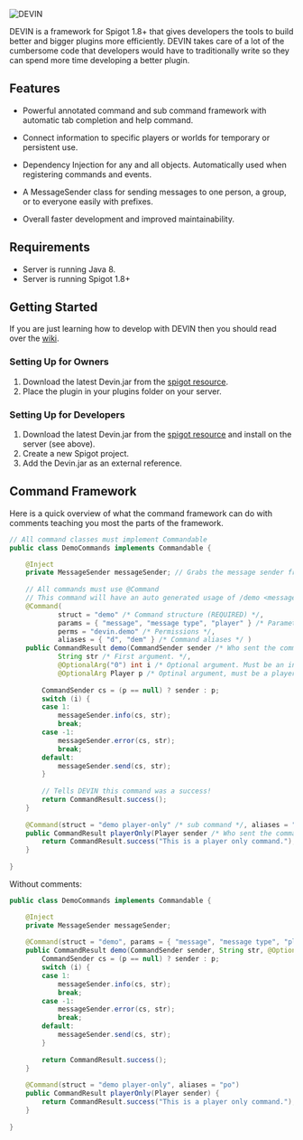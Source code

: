 ![DEVIN](https://s26.postimg.org/ctcko1hrd/devin.png)

DEVIN is a framework for Spigot 1.8+ that gives developers the tools to build better and bigger plugins more efficiently. DEVIN takes care of a lot of the cumbersome code that developers would have to traditionally write so they can spend more time developing a better plugin.

## Features
- Powerful annotated command and sub command framework with automatic tab completion and help command.
- Connect information to specific players or worlds for temporary or persistent use.
- Dependency Injection for any and all objects. Automatically used when registering commands and events.

- A MessageSender class for sending messages to one person, a group, or to everyone easily with prefixes.

- Overall faster development and improved maintainability.

## Requirements
- Server is running Java 8.
- Server is running Spigot 1.8+

## Getting Started
If you are just learning how to develop with DEVIN then you should read over the [wiki](https://github.com/xChris6041x/Devin/wiki).

### Setting Up for Owners
1. Download the latest Devin.jar from the [spigot resource](https://www.spigotmc.org/resources/devin.29241/).
2. Place the plugin in your plugins folder on your server.

### Setting Up for Developers
1. Download the latest Devin.jar from the [spigot resource](https://www.spigotmc.org/resources/devin.29241/) and install on the server (see above).
2. Create a new Spigot project.
3. Add the Devin.jar as an external reference.

## Command Framework
Here is a quick overview of what the command framework can do with comments teaching you most the parts of the framework.
```JAVA
// All command classes must implement Commandable
public class DemoCommands implements Commandable {

    @Inject
    private MessageSender messageSender; // Grabs the message sender from the registrar.
   
    // All commands must use @Command
    // This command will have an auto generated usage of /demo <message> [message type] [player].
    @Command(
            struct = "demo" /* Command structure (REQUIRED) */,
            params = { "message", "message type", "player" } /* Parameter names */,
            perms = "devin.demo" /* Permissions */,
            aliases = { "d", "dem" } /* Command aliases */ )
    public CommandResult demo(CommandSender sender /* Who sent the command */,
            String str /* First argument. */,
            @OptionalArg("0") int i /* Optional argument. Must be an int and 0 if missing. */,
            @OptionalArg Player p /* Optinal argument, must be a player name (converted to player) and null if missing. */) {
       
        CommandSender cs = (p == null) ? sender : p;
        switch (i) {
        case 1:
            messageSender.info(cs, str);
            break;
        case -1:
            messageSender.error(cs, str);
            break;
        default:
            messageSender.send(cs, str);  
        }
       
        // Tells DEVIN this command was a success!
        return CommandResult.success();
    }
   
    @Command(struct = "demo player-only" /* sub command */, aliases = "po")
    public CommandResult playerOnly(Player sender /* Who sent the command must be a Player */) {
        return CommandResult.success("This is a player only command.");
    }
   
}
```

Without comments:

```JAVA
public class DemoCommands implements Commandable {

    @Inject
    private MessageSender messageSender;
   
    @Command(struct = "demo", params = { "message", "message type", "player" }, perms = "devin.demo", aliases = { "d", "dem" })
    public CommandResult demo(CommandSender sender, String str, @OptionalArg("0") int i, @OptionalArg Player p) {
        CommandSender cs = (p == null) ? sender : p;
        switch (i) {
        case 1:
            messageSender.info(cs, str);
            break;
        case -1:
            messageSender.error(cs, str);
            break;
        default:
            messageSender.send(cs, str);  
        }
       
        return CommandResult.success();
    }
   
    @Command(struct = "demo player-only", aliases = "po")
    public CommandResult playerOnly(Player sender) {
        return CommandResult.success("This is a player only command.");
    }
   
}
```
